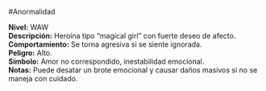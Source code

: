 #Anormalidad 

**Nivel:** WAW  
**Descripción:** Heroína tipo “magical girl” con fuerte deseo de afecto.  
**Comportamiento:** Se torna agresiva si se siente ignorada.  
**Peligro:** Alto.  
**Símbolo:** Amor no correspondido, inestabilidad emocional.  
**Notas:** Puede desatar un brote emocional y causar daños masivos si no se maneja con cuidado.